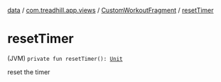 [data](../../index.md) / [com.treadhill.app.views](../index.md) / [CustomWorkoutFragment](index.md) / [resetTimer](./reset-timer.md)

# resetTimer

(JVM) `private fun resetTimer(): `[`Unit`](https://kotlinlang.org/api/latest/jvm/stdlib/kotlin/-unit/index.html)

reset the timer

